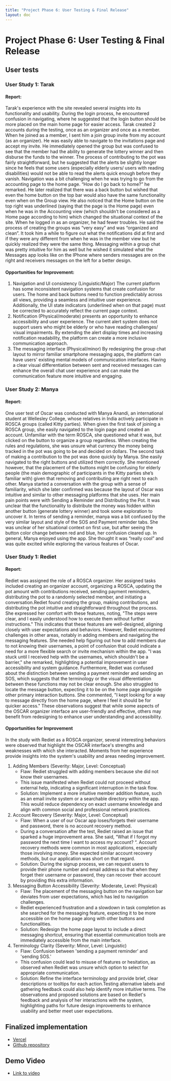 ```yaml
---
title: "Project Phase 6: User Testing & Final Release"
layout: doc
---
```


# Project Phase 6: User Testing & Final Release

## User tests

### User Study 1: Tarak

#### Report:

Tarak's experience with the site revealed several insights into its functionality and usability. During the login process, he encountered confusion in navigating, where he suggested that the login button should be more placed on the main home page for easier access. Tarak created 2 accounts during the testing, once as an organizer and once as a member. 
When he joined as a member, I sent him a join group invite from my account (as an organizer). He was easily able to navigate to the invitations page and accept my invite. He immediately opened the group but was confused to see that the member had the ability to generate the lottery winner and then disburse the funds to the winner. The process of contributing to the pot was fairly straightforward, but he suggested that the alerts be slightly longer since he feels that some users (especially elderly users/ users with reading disabilities) would not be able to read the alerts quick enough before they vanish. Navigation was a bit challenging when he was trying to go from the accounting page to the home page. “How do I go back to home?” he remarked. He later realized that there was a back button but wished that even the home button on the top bar would also have the same functionality even when on the Group view. He also noticed that the Home button on the top right was underlined (saying that the page is the Home page) even when he was in the Accounting view (which shouldn’t be considered as a Home page according to him) which changed the situational context of the site.
When he logged in as an organizer, he had fewer troubles. He said the process of creating the groups was “very easy” and was “organized and clean”. It took him a while to figure out what the notifications did at first and if they were any different from when he was in the member view but he quickly realized they were the same thing. Messaging within a group chat was pretty intuitive for him as well but he wished it simulated what the Messages app looks like on the IPhone where senders messages are on the right and receivers messages on the left for a better design. 


#### Opportunities for Improvement:
1. Navigation and UI consistency (Linguistic/Major) The current platform has some inconsistent navigation systems that create confusion for users. The home and back buttons need to function predictably across all views, providing a seamless and intuitive user experience. Additionally, the UI state indicators (underlined when on that page) must be corrected to accurately reflect the current page context.
2. Notification (Physical/moderate) presents an opportunity to enhance accessibility and user experience. The current alert system does not support users who might be elderly or who have reading challenges/ visual impairments. By extending the alert display times and increasing notification readability, the platform can create a more inclusive communication approach.
3. The messaging interface (Physical/minor) By redesigning the group chat layout to mirror familiar smartphone messaging apps, the platform can have users' existing mental models of communication interfaces. Having a clear visual differentiation between sent and received messages can enhance the overall chat user experience and can make the communication feature more intuitive and engaging.


### User Study 2: Manya

#### Report:
One user test of Oscar was conducted with Manya Anandi, an international student at Wellesley College, whose relatives in India actively participate in ROSCA groups (called Kitty parties). When given the first task of joining a ROSCA group, she easily navigated to the login page and created an account. Unfamiliar with the term ROSCA, she questioned what it was, but clicked on the button to organize a group regardless. When creating the rules and regulations, she was unsure what currency the money being tracked in the pot was going to be and decided on dollars. The second task of making a contribution to the pot was done quickly by Manya. She easily navigated to the right buttons and utilized them correctly. She mentioned however, that the placement of the buttons might be confusing for elderly people (the main demographic of participants in the Kitty parties she’s familiar with) given that removing and contributing are right next to each other. Manya started a conversation with the group with a sense of familiarity, which she later confirmed was because the layout of Oscar was intuitive and similar to other messaging platforms that she uses. Her main pain points were with Sending a Reminder and Distributing the Pot. It was unclear that the functionality to distribute the money was hidden within another button (generate lottery winner) and took some exploration to uncover it. In terms of sending a reminder, manya was a bit confused by the very similar layout and style of the SOS and Payment reminder tabs. She was unclear of her situational context on first use, but after seeing the button color change between red and blue, her confusion cleared up. In general, Manya enjoyed using the app. She thought it was “really cool” and was quite excited while exploring the various features of Oscar.  


### User Study 1: Rediet

#### Report:

Rediet was assigned the role of a ROSCA organizer. Her assigned tasks included creating an organizer account, organizing a ROSCA, updating the pot amount with contributions received, sending payment reminders, distributing the pot to a randomly selected member, and initiating a conversation.Rediet found creating the group, making contributions, and distributing the pot intuitive and straightforward throughout the process. She expressed her comfort with these features, noting, "The steps were clear, and I easily understood how to execute them without further instructions." This indicates that these features are well-designed, aligning closely with user expectations and behaviors. However, Rediet encountered challenges in other areas, notably in adding members and navigating the messaging features. She needed help figuring out how to add members due to not knowing their usernames, a point of confusion that could indicate a need for a more flexible search or invite mechanism within the app. "I was stuck until I received help with the usernames, which shouldn't be a barrier," she remarked, highlighting a potential improvement in user accessibility and system guidance.
Furthermore, Rediet was confused about the distinction between sending a payment reminder and sending an SOS, which suggests that the terminology or the visual differentiation between these functions may not be clear enough. She also struggled to locate the message button, expecting it to be on the home page alongside other primary interaction buttons. She commented, "I kept looking for a way to message directly from the home page, where I feel it should be for quicker access." These observations suggest that while some aspects of the OSCAR organizer interface are user-friendly and effective, others may benefit from redesigning to enhance user understanding and accessibility. 


#### Opportunities for Improvement

In the study with Rediet as a ROSCA organizer, several interesting behaviors were observed that highlight the OSCAR interface's strengths and weaknesses with which she interacted. Moments from her experience provide insights into the system's usability and areas needing improvement.

1. Adding Members (Severity: Major, Level: Conceptual)
    - Flaw: Rediet struggled with adding members because she did not know their usernames.
    - This issue manifested when Rediet could not proceed without external help, indicating a significant interruption in the task flow.
    - Solution: Implement a more intuitive member addition feature, such as an email invite system or a searchable directory within the app. This would reduce dependency on exact username knowledge and align with common social and professional network practices.
2. Account Recovery (Severity: Major, Level: Conceptual)
    - Flaw: When a user of our Oscar app loses/forgets their username and password, there is no account recovery method.
    - During a conversation after the test, Rediet raised an issue that sparked a huge improvement area. She said, “What if I forgot my password the next time I want to access my account? “. Account recovery methods were common in most applications, especially those involving money. She expected similar account recovery methods, but our application was short on that regard. 
    - Solution: During the signup process, we can request users to provide their phone number and email address so that when they forget their username or password, they can recover their account by providing this extra information.
3. Messaging Button Accessibility (Severity: Moderate, Level: Physical)
    - Flaw: The placement of the messaging button on the navigation bar deviates from user expectations, which has led to navigation challenges.
    - Rediet experienced frustration and a slowdown in task completion as she searched for the messaging feature, expecting it to be more accessible on the home page along with other buttons and functionalities. 
    - Solution: Redesign the home page layout to include a direct messaging shortcut, ensuring that essential communication tools are immediately accessible from the main interface.
4. Terminology Clarity (Severity: Minor, Level: Linguistic)
    - Flaw: Confusion between 'sending a payment reminder' and 'sending SOS.'
    - This confusion could lead to misuse of features or hesitation, as observed when Rediet was unsure which option to select for appropriate communication.
    - Solution: Refine the interface terminology and provide brief, clear descriptions or tooltips for each action.Testing alternative labels and gathering feedback could also help identify more intuitive terms. 
The observations and proposed solutions are based on Rediet's feedback and analysis of her interactions with the system, highlighting paths for future design improvements to enhance usability and better meet user expectations.

## Finalized implementation
- [Vercel](https://oscar-kappa.vercel.app/)
- [Github repository](https://github.com/angelwhipple/oscar)

## Demo Video
- [Link to video](https://drive.google.com/file/d/1-5Kgy_Wzc6c3HdhvlnTmOHtPWcy0Onir/view?usp=sharing)

